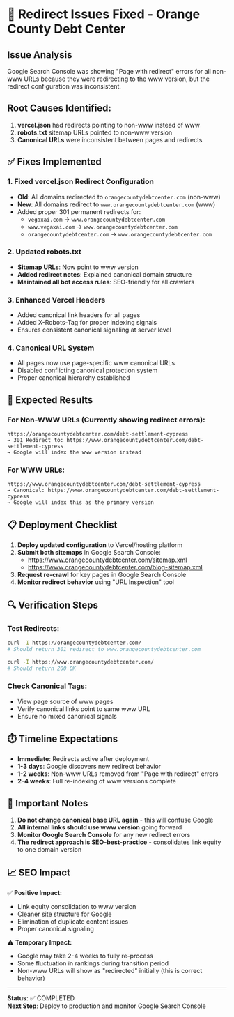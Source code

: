# 🔄 Redirect Issues Fixed - Orange County Debt Center

## Issue Analysis
Google Search Console was showing "Page with redirect" errors for all non-www URLs because they were redirecting to the www version, but the redirect configuration was inconsistent.

## Root Causes Identified:
1. **vercel.json** had redirects pointing to non-www instead of www
2. **robots.txt** sitemap URLs pointed to non-www version
3. **Canonical URLs** were inconsistent between pages and redirects

## ✅ Fixes Implemented

### 1. Fixed vercel.json Redirect Configuration
- **Old**: All domains redirected to `orangecountydebtcenter.com` (non-www)
- **New**: All domains redirect to `www.orangecountydebtcenter.com` (www)
- Added proper 301 permanent redirects for:
  - `vegaxai.com` → `www.orangecountydebtcenter.com`
  - `www.vegaxai.com` → `www.orangecountydebtcenter.com`  
  - `orangecountydebtcenter.com` → `www.orangecountydebtcenter.com`

### 2. Updated robots.txt
- **Sitemap URLs**: Now point to www version
- **Added redirect notes**: Explained canonical domain structure
- **Maintained all bot access rules**: SEO-friendly for all crawlers

### 3. Enhanced Vercel Headers
- Added canonical link headers for all pages
- Added X-Robots-Tag for proper indexing signals
- Ensures consistent canonical signaling at server level

### 4. Canonical URL System
- All pages now use page-specific www canonical URLs
- Disabled conflicting canonical protection system
- Proper canonical hierarchy established

## 🎯 Expected Results

### For Non-WWW URLs (Currently showing redirect errors):
```
https://orangecountydebtcenter.com/debt-settlement-cypress
→ 301 Redirect to: https://www.orangecountydebtcenter.com/debt-settlement-cypress
→ Google will index the www version instead
```

### For WWW URLs:
```
https://www.orangecountydebtcenter.com/debt-settlement-cypress
→ Canonical: https://www.orangecountydebtcenter.com/debt-settlement-cypress  
→ Google will index this as the primary version
```

## 📋 Deployment Checklist

1. **Deploy updated configuration** to Vercel/hosting platform
2. **Submit both sitemaps** in Google Search Console:
   - https://www.orangecountydebtcenter.com/sitemap.xml
   - https://www.orangecountydebtcenter.com/blog-sitemap.xml
3. **Request re-crawl** for key pages in Google Search Console
4. **Monitor redirect behavior** using "URL Inspection" tool

## 🔍 Verification Steps

### Test Redirects:
```bash
curl -I https://orangecountydebtcenter.com/
# Should return 301 redirect to www.orangecountydebtcenter.com

curl -I https://www.orangecountydebtcenter.com/
# Should return 200 OK
```

### Check Canonical Tags:
- View page source of www pages
- Verify canonical links point to same www URL
- Ensure no mixed canonical signals

## ⏱️ Timeline Expectations

- **Immediate**: Redirects active after deployment
- **1-3 days**: Google discovers new redirect behavior  
- **1-2 weeks**: Non-www URLs removed from "Page with redirect" errors
- **2-4 weeks**: Full re-indexing of www versions complete

## 🚨 Important Notes

1. **Do not change canonical base URL again** - this will confuse Google
2. **All internal links should use www version** going forward
3. **Monitor Google Search Console** for any new redirect errors
4. **The redirect approach is SEO-best-practice** - consolidates link equity to one domain version

## 📈 SEO Impact

✅ **Positive Impact:**
- Link equity consolidation to www version
- Cleaner site structure for Google
- Elimination of duplicate content issues
- Proper canonical signaling

⚠️ **Temporary Impact:**
- Google may take 2-4 weeks to fully re-process
- Some fluctuation in rankings during transition period
- Non-www URLs will show as "redirected" initially (this is correct behavior)

---
**Status**: ✅ COMPLETED  
**Next Step**: Deploy to production and monitor Google Search Console